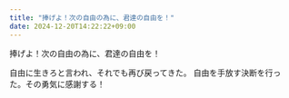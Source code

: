 ```yaml
---
title: "捧げよ！次の自由の為に、君達の自由を！"
date: 2024-12-20T14:22:22+09:00
---
```

捧げよ！次の自由の為に、君達の自由を！

自由に生きろと言われ、それでも再び戻ってきた。
自由を手放す決断を行った。その勇気に感謝する！

